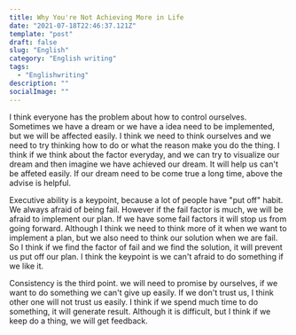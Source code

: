 ```yaml
---
title: Why You're Not Achieving More in Life
date: "2021-07-18T22:46:37.121Z"
template: "post"
draft: false
slug: "English"
category: "English writing"
tags:
  - "Englishwriting"
description: ""
socialImage: ""
---
```



I think everyone has the problem about how to control ourselves. Sometimes we have a dream or we have a idea need to be implemented, but we will be affected easily. I think we need to think  ourselves and we need to try  thinking how to do or what the reason make you do the thing. I think if we think about the factor everyday, and we can try to visualize our dream and then imagine we have achieved our dream. It will help us can't be affeted easily. If our dream need to be come true a long time, above the advise is helpful. 
    
    
Executive ability is a keypoint, because a lot of people have "put off" habit. We always afraid of being fail. However if the fail factor is much, we will be afraid to implement our plan.   If we have some fail factors it will stop us from going forward. Although I think we need to think
more of it when we want to implement a plan, but we also need to think our solution when we are fail. So I think if we find the factor of fail and we find the solution, it will prevent us put off our plan. I think the keypoint is we can't afraid to do something if we like it.

    
Consistency is the third point. we will need to promise by ourselves, if we want to do something we can't give up easily. If we don't trust us, I think other one will not trust us easily. I think if we spend much time to do something, it will generate result. Although it is difficult, but I think if we keep do a thing, we will get feedback.





